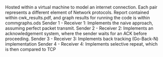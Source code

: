 Hosted within a virtual machine to model an internet connection.
Each pair represents a different element of Network protocols.
Report contained within cwk_results.pdf, and graph results for running the code is within commgraphs.ods
Sender 1 - Receiver 1: Implements the naive approach, assuming perfect packet transmit.
Sender 2 - Receiver 2: Implements an acknowledgement system, where the sender waits for an ACK before proceeding. 
Sender 3 - Receiver 3: Implements back tracking (Go-Back-N) implementation
Sender 4 - Receiver 4: Implements selective repeat, which is then compared to TCP
